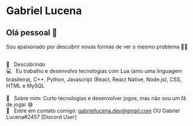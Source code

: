 # Gabriel Lucena

## Olá pessoal 👋
Sou apaixonado por descobrir novas formas de ver o mesmo problema 👨‍💻

 <br/> :purple_heart: &nbsp; Descobrindo 
 <br/> :computer: &nbsp; Eu trabalho e desenvolvo tecnologias com Lua (amo uma linguagem brasileira), C++, Python, Javascript (React, React Native, Node.js), CSS, HTML e MySQL  
 <br/> 💬  &nbsp; Sobre mim: Curto tecnologias e desenvolver jogos, mas não sou um fã de jogar 😅
 <br/> :email: &nbsp; Entre em contato comigo: gabriellucena.dev@gmail.com OU Gabriel Lucena#2457 [Discord User]

<!--
**Drazyn/Drazyn** is a ✨ _special_ ✨ repository because its `README.md` (this file) appears on your GitHub profile.

Here are some ideas to get you started:

- 🔭 I’m currently working on ...
- 🌱 I’m currently learning ...
- 👯 I’m looking to collaborate on ...
- 🤔 I’m looking for help with ...
- 💬 Ask me about ...
- 📫 How to reach me: ...
- 😄 Pronouns: ...
- ⚡ Fun fact: ...
-->
